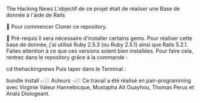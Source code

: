 The Hacking News
L'objectif de ce projet était de réaliser une Base de donnée à l'aide de Rails

🐣 Pour commencer
Cloner ce repository.

🔧 Pré-requis
Il sera nécessaire d'installer certains gems. Pour réaliser cette base de donnée, j'ai utilisé Ruby 2.5.3 (ou Ruby 2.5.1) ainsi que Rails 5.2.1. Faites attention à ce que ces versions soient bien installées. Pour faire cela, rentrez dans le repository grâce à la commande :

cd thehackingnews
Puis taper dans le Terminal :

bundle install
👉🏼 Auteurs 👈🏼
Ce travail a été réalisé en pair-programming avec Virginie Valeur Hannebicque, Mustapha Ait Ouayhou, Thomas Perus et Anaïs Diologeant.
